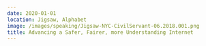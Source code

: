 ```yaml
---
date: 2020-01-01
location: Jigsaw, Alphabet
image: /images/speaking/Jigsaw-NYC-CivilServant-06.2018.001.png
title: Advancing a Safer, Fairer, more Understanding Internet
---
```

